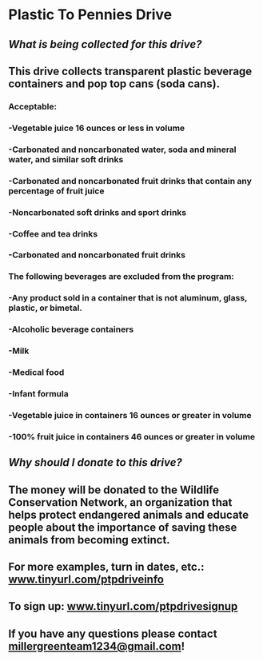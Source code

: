 # Plastic To Pennies Drive

## _What is being collected for this drive?_
## This drive collects transparent plastic beverage containers and pop top cans (soda cans).
### Acceptable:
### -Vegetable juice 16 ounces or less in volume
### -Carbonated and noncarbonated water, soda and mineral water, and similar soft drinks
### -Carbonated and noncarbonated fruit drinks that contain any percentage of fruit juice
### -Noncarbonated soft drinks and sport drinks
### -Coffee and tea drinks
### -Carbonated and noncarbonated fruit drinks

### The following beverages are excluded from the program:
### -Any product sold in a container that is not aluminum, glass, plastic, or bimetal.
### -Alcoholic beverage containers 
### -Milk
### -Medical food
### -Infant formula
### -Vegetable juice in containers 16 ounces or greater in volume
### -100% fruit juice in containers 46 ounces or greater in volume

## _Why should I donate to this drive?_
## The money will be donated to the Wildlife Conservation Network, an organization that helps protect endangered animals and educate people about the importance of saving these animals from becoming extinct.

## For more examples, turn in dates, etc.: www.tinyurl.com/ptpdriveinfo

## To sign up: www.tinyurl.com/ptpdrivesignup

## If you have any questions please contact millergreenteam1234@gmail.com!

